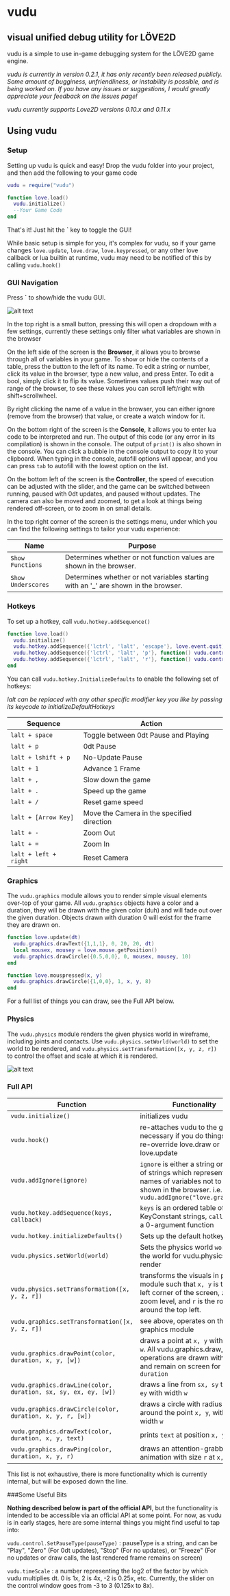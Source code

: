 # vudu
## visual unified debug utility for LÖVE2D

vudu is a simple to use in-game debugging system for the LÖVE2D game engine.

*vudu is currently in version 0.2.1, it has only recently been released publicly.  Some amount of bugginess, unfriendliness, or instability is possible, and is being worked on.  If you have any issues or suggestions, I would greatly appreciate your feedback on the issues page!*

*vudu currently supports Love2D versions 0.10.x and 0.11.x*

## Using vudu

### Setup

Setting up vudu is quick and easy!  Drop the vudu folder into your project, and then add the following to your game code
```lua
vudu = require("vudu")

function love.load()
  vudu.initialize()
  --Your Game Code
end
```
That's it!  Just hit the **`** key to toggle the GUI!

While basic setup is simple for you, it's complex for vudu, so if your game changes `love.update`, `love.draw`, `love.keypressed`, or any other love callback or lua builtin at runtime, vudu may need to be notified of this by calling `vudu.hook()`

### GUI Navigation

Press **`** to show/hide the vudu GUI.

![alt text](https://i.imgur.com/7f220pj.png "vudu in action")

In the top right is a small button, pressing this will open a dropdown with a few settings, currently these settings only filter what variables are shown in the browser

On the left side of the screen is the **Browser**, it allows you to browse through all of variables in your game.  To show or hide the contents of a table, press the button to the left of its name.  To edit a string or number, click its value in the browser, type a new value, and press Enter.  To edit a bool, simply click it to flip its value.  Sometimes values push their way out of range of the browser, to see these values you can scroll left/right with shift+scrollwheel.

By right clicking the name of a value in the browser, you can either ignore (remove from the browser) that value, or create a watch window for it.

On the bottom right of the screen is the **Console**, it allows you to enter lua code to be interpreted and run.  The output of this code (or any error in its compilation) is shown in the console.  The output of `print()` is also shown in the console.  You can click a bubble in the console output to copy it to your clipboard.  When typing in the console, autofill options will appear, and you can press `tab` to autofill with the lowest option on the list.

On the bottom left of the screen is the **Controller**, the speed of execution can be adjusted with the slider, and the game can be switched between running, paused with 0dt updates, and paused without updates.  The camera can also be moved and zoomed, to get a look at things being rendered off-screen, or to zoom in on small details.

In the top right corner of the screen is the settings menu, under which you can find the following settings to tailor your vudu experience:

| Name | Purpose |
| ---- | ------- |
| `Show Functions` | Determines whether or not function values are shown in the browser. |
| `Show Underscores` | Determines whether or not variables starting with an '_' are shown in the browser. |

### Hotkeys

To set up a hotkey, call `vudu.hotkey.addSequence()`

```lua
function love.load()
  vudu.initialize()
  vudu.hotkey.addSequence({'lctrl', 'lalt', 'escape'}, love.event.quit)
  vudu.hotkey.addSequence({'lctrl', 'lalt', 'p'}, function() vudu.control.setPauseType("Pause") end)
  vudu.hotkey.addSequence({'lctrl', 'lalt', 'r'}, function() vudu.control.setPauseType("Zero") end)
end
```

You can call ```vudu.hotkey.InitializeDefaults``` to enable the following set of hotkeys:

*lalt can be replaced with any other specific modifier key you like by passing its keycode to initializeDefaultHotkeys*

| Sequence | Action |
| -------- | ------ |
| `lalt + space` | Toggle between 0dt Pause and Playing |
| `lalt + p` | 0dt Pause |
| `lalt + lshift + p` | No-Update Pause |
| `lalt + 1` | Advance 1 Frame |
| `lalt + ,` | Slow down the game |
| `lalt + .` | Speed up the game |
| `lalt + /` | Reset game speed |
| `lalt + [Arrow Key]` | Move the Camera in the specified direction |
| `lalt + -` | Zoom Out |
| `lalt + =` | Zoom In |
| `lalt + left + right` | Reset Camera |


### Graphics

The `vudu.graphics` module allows you to render simple visual elements over-top of your game.  All `vudu.graphics` objects have a color and a duration, they will be drawn with the given color (duh) and will fade out over the given duration.  Objects drawn with duration 0 will exist for the frame they are drawn on.

```lua
function love.update(dt)
  vudu.graphics.drawText({1,1,1}, 0, 20, 20, dt)
  local mousex, mousey = love.mouse.getPosition()
  vudu.graphics.drawCircle({0.5,0,0}, 0, mousex, mousey, 10)
end

function love.mouspressed(x, y)
  vudu.graphics.drawCircle({1,0,0}, 1, x, y, 8)
end
```

For a full list of things you can draw, see the Full API below.

### Physics

The `vudu.physics` module renders the given physics world in wireframe, including joints and contacts.  Use `vudu.physics.setWorld(world)` to set the world to be rendered, and `vudu.physics.setTransformation([x, y, z, r])` to control the offset and scale at which it is rendered.

![alt text](https://i.imgur.com/mXntMrR.gif "Boing")

### Full API

| Function | Functionality |
| -------- | ------------- |
| `vudu.initialize()` | initializes vudu |
| `vudu.hook()` | re-attaches vudu to the game, necessary if you do things like re-override love.draw or love.update |
| `vudu.addIgnore(ignore)` | `ignore` is either a string or a table of strings which represent the names of variables not to be shown in the browser.  i.e. `vudu.addIgnore("love.graphics")` |
| `vudu.hotkey.addSequence(keys, callback)` | `keys` is an ordered table of KeyConstant strings, `callback` is a 0-argument function |
| `vudu.hotkey.initializeDefaults()` | Sets up the default hotkeys |
| `vudu.physics.setWorld(world)` | Sets the physics world `world` as the world for vudu.physics to render |
| `vudu.physics.setTransformation([x, y, z, r])` | transforms the visuals in physics module such that `x, y` is the top left corner of the screen, `z` is the zoom level, and `r` is the rotation around the top left. |
| `vudu.graphics.setTransformation([x, y, z, r])` | see above, operates on the graphics module |
| `vudu.graphics.drawPoint(color, duration, x, y, [w])` | draws a point at `x, y` with radius `w`.  All vudu.graphics.draw_ operations are drawn with `color`, and remain on screen for `duration` |
| `vudu.graphics.drawLine(color, duration, sx, sy, ex, ey, [w])` | draws a line from `sx, sy` to `ex, ey` with width `w` |
| `vudu.graphics.drawCircle(color, duration, x, y, r, [w])` | draws a circle with radius `r` around the point `x, y`, with edge width `w` |
| `vudu.graphics.drawText(color, duration, x, y, text)` | prints `text` at position `x, y`|
| `vudu.graphics.drawPing(color, duration, x, y, r)` | draws an attention-grabbing animation with size `r` at `x, y`

This list is not exhaustive, there is more functionality which is currently internal, but will be exposed down the line.

###Some Useful Bits

**Nothing described below is part of the official API**, but the functionality is intended to be accessible via an official API at some point.  For now, as vudu is in early stages, here are some internal things you might find useful to tap into:

`vudu.control.SetPauseType(pauseType)` : pauseType is a string, and can be "Play", "Zero" (For 0dt updates), "Stop" (For no updates), or "Freeze" (For no updates or draw calls, the last rendered frame remains on screen)

`vudu.timeScale` : a number representing the log2 of the factor by which vudu multiplies dt. 0 is 1x, 2 is 4x, -2 is 0.25x, etc.  Currently, the slider on the control window goes from -3 to 3 (0.125x to 8x).
